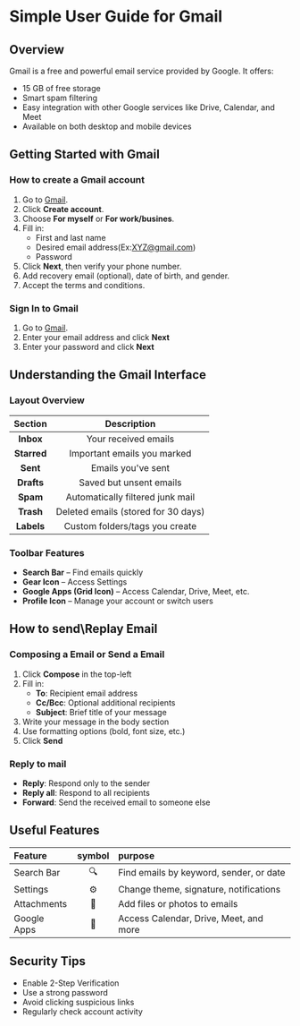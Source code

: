 # Simple User Guide for Gmail

## Overview

Gmail is a free and powerful email service provided by Google. It offers:
  * 15 GB of free storage
  * Smart spam filtering
  * Easy integration with other Google services like Drive, Calendar, and Meet
  * Available on both desktop and mobile devices

## Getting Started with Gmail

  ### How to create a Gmail account

  1. Go to [Gmail](www.gmail.com).
  2. Click **Create account**.
  3. Choose **For myself** or **For work/busines**.
  4. Fill in:
     * First and last name
     * Desired email address(Ex:XYZ@gmail.com)
     * Password
  1. Click **Next**, then verify your phone number.
  2. Add recovery email (optional), date of birth, and gender.
  3. Accept the terms and conditions.

  ### Sign In to Gmail

  1. Go to [Gmail](www.gmail.com).
  2. Enter your email address and click **Next**
  3. Enter your password and click **Next**

## Understanding the Gmail Interface

  ### Layout Overview

  | Section| Description |
  | :-------: | :-----------: |
  | **Inbox** | Your received emails |
  | **Starred** | Important emails you marked |
  | **Sent** | Emails you've sent |
  | **Drafts** | Saved but unsent emails |
  | **Spam** | Automatically filtered junk mail |
  | **Trash** | Deleted emails (stored for 30 days) |
  | **Labels** | Custom folders/tags you create |

  ### Toolbar Features

  * **Search Bar** – Find emails quickly
  * **Gear Icon** – Access Settings
  * **Google Apps (Grid Icon)** – Access Calendar, Drive, Meet, etc.
  *  **Profile Icon** – Manage your account or switch users

## How to send\Replay Email 
  ### Composing a Email or Send a Email
  
  1. Click **Compose** in the top-left
  2. Fill in:
     * **To**: Recipient email address
     * **Cc/Bcc**: Optional additional recipients
     *  **Subject**: Brief title of your message
  1. Write your message in the body section
  2. Use formatting options (bold, font size, etc.)
  4. Click **Send**

  ### Reply to mail

  * **Reply**: Respond only to the sender
  * **Reply all**: Respond to all recipients
  * **Forward**: Send the received email to someone else

## Useful Features

| Feature   | symbol | purpose                                |
|:-------   | :-----: | :----                                  |
| Search Bar| 🔍    | Find emails by keyword, sender, or date|
| Settings | ⚙️    | Change theme, signature, notifications |
| Attachments | 📎 | Add files or photos to emails |
| Google Apps | 📅 | Access Calendar, Drive, Meet, and more |

## Security Tips

* Enable 2-Step Verification
* Use a strong password
* Avoid clicking suspicious links
* Regularly check account activity
 
     
